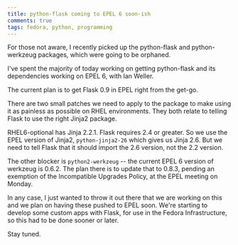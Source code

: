 ```yaml
---
title: python-flask coming to EPEL 6 soon-ish
comments: true
tags: fedora, python, programming
---
```


For those not aware, I recently picked up the python-flask and python-werkzeug
packages, which were going to be orphaned.

I've spent the majority of today working on getting python-flask and its
dependencies working on EPEL 6, with Ian Weller.

The current plan is to get Flask 0.9 in EPEL right from the get-go.

There are two small patches we need to apply to the package to make using it
as painless as possible on RHEL environments. They both relate to telling
Flask to use the right Jinja2 package.

RHEL6-optional has Jinja 2.2.1. Flask requires 2.4 or greater. So we use the
EPEL version of Jinja2, `python-jinja2-26` which gives us Jinja 2.6. But we
need to tell Flask that it should import the 2.6 version, not the 2.2 version.

The other blocker is `python2-werkzeug` -- the current EPEL 6 version of
werkzeug is 0.6.2. The plan there is to update that to 0.8.3, pending an
exemption of the Incompatible Upgrades Policy, at the EPEL meeting on Monday.

In any case, I just wanted to throw it out there that we are working on this
and we plan on having these pushed to EPEL soon. We're starting to develop
some custom apps with Flask, for use in the Fedora Infrastructure, so
this had to be done sooner or later.

Stay tuned.
